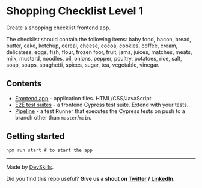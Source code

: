 # Shopping Checklist Level 1

Create a shopping checklist frontend app.

The checklist should contain the following items: baby food, bacon, bread, butter, cake, ketchup, cereal, cheese, cocoa, cookies, coffee, cream, delicatess, eggs, fish, flour, frozen foor, fruit, jams, juices, matches, meats, milk, mustard, noodles, oil, onions, pepper, poultry, potatoes, rice, salt, soap, soups, spaghetti, spices, sugar, tea, vegetable, vinegar.

## Contents

- [Frontend app](app-frontend) - application files. HTML/CSS/JavaScript
- [E2E test suites](cypress/integration) - a frontend Cypress test suite. Extend with your tests.
- [Pipeline](.github/workflows/tests.yml) - a test Runner that executes the Cypress tests on push to a branch other than `master`/`main`.

## Getting started

```
npm run start # to start the app
```

---

Made by [DevSkills](https://devskills.co).

Did you find this repo useful? **Give us a shout on [Twitter](https://twitter.com/DevSkillsHQ) / [LinkedIn](https://www.linkedin.com/company/devskills)**.

